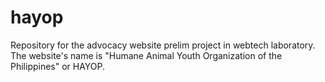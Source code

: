 # hayop
Repository for the advocacy website prelim project in webtech laboratory. The website's name is "Humane Animal Youth Organization of the Philippines" or HAYOP.
